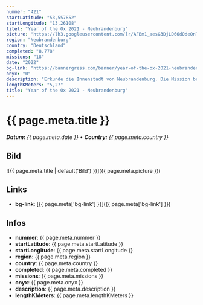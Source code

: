 ```yaml
---
nummer: "421"
startLatitude: "53,557852"
startLongitude: "13,26108"
titel: "Year of the Ox 2021 - Neubrandenburg"
picture: "https://lh3.googleusercontent.com/lr/AFBm1_aesG3DjLD66dOdeQnT3DLkU6p4YQGNU2TpgT8rgMEGYvVLEazzPY6I-3aqD8vBrCgE55FQCZjlg0ycJB0j9BCk_sA_7xKKBbuJ21Zm-wddyqthxaW8ZH3IjqqD-Q5I56Oifrl_R61r4i__vu6xvzjHRwfCZiQ7whPTm_cW0oDDqT_N9ztDeThY2kE6SIC5uBmm6pqqOZcUBLEReXrZQNZFX_1q-Ia9u2Z2qMhv1Z-vgkc6BQhVRKbW9ezNWwnglm5lkjI2cotZH_vtBnnZp4U1JwBisrnxOXh4eci08T8QHtHZAPG6VABXP_1L5fI-LnKQ6y8besbS1jIdHoysWpLOur37dn4BRK9q9sITz8zQ15u3csiiDAr-eIV3HycQBgub2RUBdwh2pi5YGFjEvF9gJJa5QosvjY-8c_GTr0eKBp7-md1XXCH5nHAox4nfIJmrGvq1k5dA9Yor38YmcDkPlFD6y6fwdZIpOzUFE1G3rqeJ12-wNGmhGjQUPTFS2vPxda11anbfzxY0dXSmxl_JINJ3HarLBJ7i3_4cL6ZGBob5uPbZYrPE04-7AKH3XtR8EshHEYlRXXRvo57ferdZDV6EGBMzNP9T8-t2bv0bXzommZVPZsUeXXSx98Pke8nb05LREMOOsU6Sk5Qo-8g2lXoeKo-JEjrPmN0DoKmILp9uKIc-CrUPYoub_TvoCC6_hNdF_kq1I0GRcwmWk53Y74W2ZOeKoR4v93QXKkugnWQUnUw3I_Vhi1oljAyJgdej0ZstNcNl7WMgh2IWL4cwp6j9oRVFzlwoK4ZlKZTSvvn7nW2Gk_a54naJCm-0lchh4vjkqjWaHUo_K0L7TBaqocg_Hwo"
region: "Neubrandenburg"
country: "Deutschland"
completed: "8.778"
missions: "18"
date: "2022"
bg-link: "https://bannergress.com/banner/year-of-the-ox-2021-neubrandenburg-6042"
onyx: "0"
description: "Erkunde die Innenstadt von Neubrandenburg. Die Mission beginnt und endet auf dem Marktplatz."
lengthKMeters: "5,27"
title: "Year of the Ox 2021 - Neubrandenburg"
---
```


# {{ page.meta.title }}
_**Datum:** {{ page.meta.date }} • **Country:** {{ page.meta.country }}_

## Bild
![{{ page.meta.title | default('Bild') }}]({{ page.meta.picture }})

## Links
- **bg-link**: [{{ page.meta['bg-link'] }}]({{ page.meta['bg-link'] }})

## Infos
- **nummer**: {{ page.meta.nummer }}
- **startLatitude**: {{ page.meta.startLatitude }}
- **startLongitude**: {{ page.meta.startLongitude }}
- **region**: {{ page.meta.region }}
- **country**: {{ page.meta.country }}
- **completed**: {{ page.meta.completed }}
- **missions**: {{ page.meta.missions }}
- **onyx**: {{ page.meta.onyx }}
- **description**: {{ page.meta.description }}
- **lengthKMeters**: {{ page.meta.lengthKMeters }}

